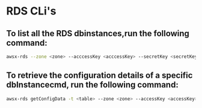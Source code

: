 # RDS CLi's

## To list all the RDS dbinstances,run the following command:

```bash
awsx-rds --zone <zone> --acccessKey <acccessKey> --secretKey <secretKey> --crossAccountRoleArn <crossAccountRoleArn> --externalId <externalId> 
```

## To retrieve the configuration details of a specific dbInstancecmd, run the following command:

```bash
awsx-rds getConfigData -t <table> --zone <zone> --accessKey <accessKey> --secretKey <secretKey> --crossAccountRoleArn <crossAccountRoleArn> --external <externalId> --dbInstanceIdentifier <dbInstanceIdentifier>
```


